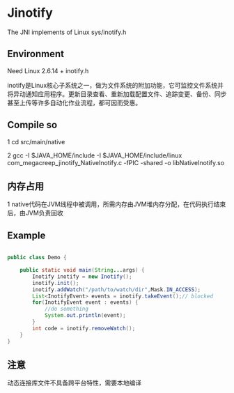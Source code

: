 # Jinotify
The JNI implements of Linux sys/inotify.h

## Environment
Need Linux 2.6.14 + inotify.h

inotify是Linux核心子系统之一，做为文件系统的附加功能，它可监控文件系统并将异动通知应用程序。更新目录查看、重新加载配置文件、追踪变更、备份、同步甚至上传等许多自动化作业流程，都可因而受惠。

## Compile so

1 cd src/main/native

2 gcc -I $JAVA_HOME/include -I $JAVA_HOME/include/linux com_megacreep_jinotify_NativeInotify.c -fPIC -shared -o libNativeInotify.so

## 内存占用

1 native代码在JVM线程中被调用，所需内存由JVM堆内存分配，在代码执行结束后，由JVM负责回收


## Example

```java

public class Demo {

    public static void main(String...args) {
        Inotify inotify = new Inotify();
        inotify.init();
        inotify.addWatch("/path/to/watch/dir",Mask.IN_ACCESS);
        List<InotifyEvent> events = inotify.takeEvent();// blocked
        for(InotifyEvent event : events) {
            //do something
            System.out.println(event);
        }
        int code = inotify.removeWatch();
    }
}

```

## 注意

动态连接库文件不具备跨平台特性，需要本地编译

